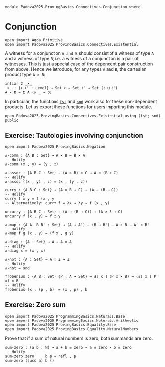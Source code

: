 ```
module Padova2025.ProvingBasics.Connectives.Conjunction where
```

# Conjunction

```
open import Agda.Primitive
open import Padova2025.ProvingBasics.Connectives.Existential
```

A witness for a conjunction `A and B` should consist of a witness of type `A`
and a witness of type `B`, i.e. a witness of a conjunction is a pair of
witnesses. This is just a special case of the dependent pair construction from
above. Hence we introduce, for any types `A` and `B`, the cartesian product
type `A × B`:

```
infixr 2 _×_
_×_ : {ℓ ℓ' : Level} → Set ℓ → Set ℓ' → Set (ℓ ⊔ ℓ')
A × B = Σ A (λ _ → B)
```

In particular, the functions [`fst`](Padova2025.ProvingBasics.Connectives.Existential.html#Σ) and
[`snd`](Padova2025.ProvingBasics.Connectives.Existential.html#Σ)
work also for these non-dependent products. Let us export these
functions for users importing this module.

```
open Padova2025.ProvingBasics.Connectives.Existential using (fst; snd) public
```


## Exercise: Tautologies involving conjunction

```
open import Padova2025.ProvingBasics.Negation
```

```
∧-comm : {A B : Set} → A × B → B × A
-- Holify
∧-comm (x , y) = (y , x)
```

```
∧-assoc : {A B C : Set} → (A × B) × C → A × (B × C)
-- Holify
∧-assoc ((x , y) , z) = (x , (y , z))
```

```
curry : {A B C : Set} → (A × B → C) → (A → (B → C))
-- Holify
curry f x y = f (x , y)
-- Alternatively: curry f = λx → λy → f (x , y)
```

```
uncurry : {A B C : Set} → (A → (B → C)) → (A × B → C)
uncurry f (x , y) = f x y
```

```
∧-map : {A A' B B' : Set} → (A → A') → (B → B') → A × B → A' × B'
-- Holify
∧-map f g (x , y) = (f x , g y)
```

```
∧-diag : {A : Set} → A → A × A
-- Holify
∧-diag x = (x , x)
```

```
∧-not : {A : Set} → A × ⊥ → ⊥
-- Holify
∧-not = snd
```

```
frobenius : {A B : Set} {P : A → Set} → ∃[ x ] (P x × B) → (∃[ x ] P x) × B
-- Holify
frobenius (x , (p , b)) = (x , p) , b
```


## Exercise: Zero sum

```
open import Padova2025.ProgrammingBasics.Naturals.Base
open import Padova2025.ProgrammingBasics.Naturals.Arithmetic
open import Padova2025.ProvingBasics.Equality.Base
open import Padova2025.ProvingBasics.Equality.NaturalNumbers
```

Prove that if a sum of natural numbers is zero, both summands are zero.

```
sum-zero : (a b : ℕ) → a + b ≡ zero → a ≡ zero × b ≡ zero
-- Holify
sum-zero zero     b p = refl , p
sum-zero (succ a) b ()
```

<!--
de Morgan
-->
